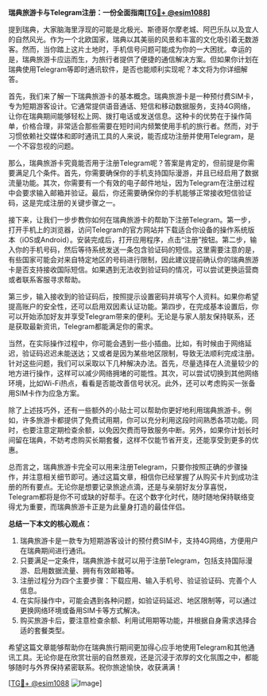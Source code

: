 **瑞典旅游卡与Telegram注册：一份全面指南[[TG💪+ @esim1088](https://t.me/s/esim1088)]**

提到瑞典，大家脑海里浮现的可能是北极光、斯德哥尔摩老城、阿巴乐队以及宜人的自然风光。作为一个北欧国家，瑞典以其美丽的风景和丰富的文化吸引着无数游客。然而，当你踏上这片土地时，手机信号问题可能成为你的一大困扰。幸运的是，瑞典旅游卡应运而生，为旅行者提供了便捷的通信解决方案。但如果你计划在瑞典使用Telegram等即时通讯软件，是否也能顺利实现呢？本文将为你详细解答。

首先，我们来了解一下瑞典旅游卡的基本概念。瑞典旅游卡是一种预付费SIM卡，专为短期游客设计。它通常提供语音通话、短信和移动数据服务，支持4G网络，让你在瑞典期间能够轻松上网、拨打电话或发送信息。这种卡的优势在于操作简单，价格合理，非常适合那些需要在短时间内频繁使用手机的旅行者。然而，对于习惯依赖社交媒体和即时通讯工具的人来说，能否成功注册并使用Telegram，是一个不容忽视的问题。

那么，瑞典旅游卡究竟能否用于注册Telegram呢？答案是肯定的，但前提是你需要满足几个条件。首先，你需要确保你的手机支持国际漫游，并且已经启用了数据流量功能。其次，你需要有一个有效的电子邮件地址，因为Telegram在注册过程中会要求输入邮箱并验证。最后，你还需要确保你的手机能够正常接收短信验证码，这是完成注册的关键步骤之一。

接下来，让我们一步步教你如何在瑞典旅游卡的帮助下注册Telegram。第一步，打开手机上的浏览器，访问Telegram的官方网站并下载适合你设备的操作系统版本（iOS或Android）。安装完成后，打开应用程序，点击“注册”按钮。第二步，输入你的手机号码，然后等待系统发送一条包含验证码的短信。这里需要注意的是，有些国家可能会对来自特定地区的号码进行限制，因此建议提前确认你的瑞典旅游卡是否支持接收国际短信。如果遇到无法收到验证码的情况，可以尝试更换运营商或者联系客服寻求帮助。

第三步，输入接收到的验证码后，按照提示设置密码并填写个人资料。如果你希望提高账户的安全性，还可以启用双因素认证功能。第四步，在完成基本设置后，你可以开始添加好友并享受Telegram带来的便利。无论是与家人朋友保持联系，还是获取最新资讯，Telegram都能满足你的需求。

当然，在实际操作过程中，你可能会遇到一些小插曲。比如，有时候由于网络延迟，验证码迟迟未能送达；又或者是因为某些地区限制，导致无法顺利完成注册。针对这些问题，我们可以采取以下几种解决办法。首先，尽量选择在人流量较少的地方进行操作，这样可以减少网络拥堵的可能性。其次，可以尝试切换到其他网络环境，比如Wi-Fi热点，看看是否能改善信号状况。此外，还可以考虑购买一张备用SIM卡作为应急方案。

除了上述技巧外，还有一些额外的小贴士可以帮助你更好地利用瑞典旅游卡。例如，许多旅游卡都提供了免费试用期，你可以充分利用这段时间熟悉各项功能。同时，也要注意定期检查余额，以免因欠费而导致服务中断。另外，如果你计划长时间留在瑞典，不妨考虑购买长期套餐，这样不仅能节省开支，还能享受到更多的优惠。

总而言之，瑞典旅游卡完全可以用来注册Telegram，只要你按照正确的步骤操作，并注意相关细节即可。通过这篇文章，相信你已经掌握了从购买卡片到成功注册的所有要点。无论你是想要记录旅途点滴，还是与亲朋好友分享喜悦，Telegram都将是你不可或缺的好帮手。在这个数字化时代，随时随地保持联络变得尤为重要，而瑞典旅游卡正是为此量身打造的最佳伴侣。

**总结一下本文的核心观点：**
1. 瑞典旅游卡是一款专为短期游客设计的预付费SIM卡，支持4G网络，方便用户在瑞典期间进行通讯。
2. 只要满足一定条件，瑞典旅游卡就可以用于注册Telegram，包括支持国际漫游、启用数据流量、拥有有效邮箱等。
3. 注册过程分为四个主要步骤：下载应用、输入手机号、验证验证码、完善个人信息。
4. 在实际操作中，可能会遇到各种问题，如验证码延迟、地区限制等，可以通过更换网络环境或备用SIM卡等方式解决。
5. 购买旅游卡后，要注意检查余额、利用试用期等功能，并根据自身需求选择合适的套餐类型。

希望这篇文章能够帮助你在瑞典旅行期间更加得心应手地使用Telegram和其他通讯工具。无论你是在欣赏壮丽的自然景观，还是沉浸于浓厚的文化氛围之中，都能够随时与外界保持紧密联系。祝你旅途愉快，收获满满！

[[TG💪+ @esim1088](https://t.me/s/esim1088) ![Image](https://i.postimg.cc/4NQfJmqS/Snipaste-2025-05-13-00-14-12.png)]